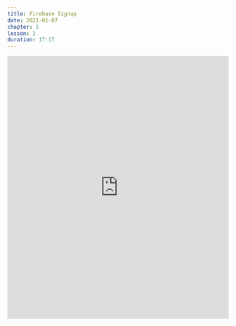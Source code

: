 ```yaml
---
title: Firebase Signup
date: 2021-01-07
chapter: 5
lesson: 2
duration: 17:17
---
```


<iframe width="100%" height="600" src="https://www.youtube.com/embed/VDhpod4O3PE?list=PLlvgXQiqkT5Bysu6My5p3j4ghb6lf48gt" title="YouTube video player" frameborder="0" allow="accelerometer; autoplay; clipboard-write; encrypted-media; gyroscope; picture-in-picture" allowfullscreen></iframe>